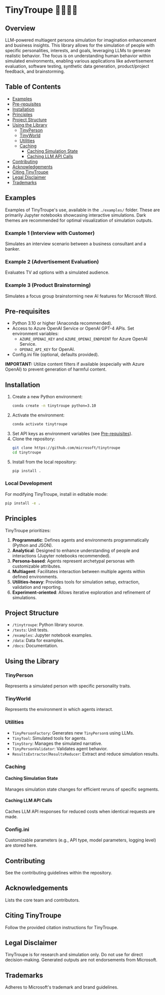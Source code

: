 # TinyTroupe 🤠🤓🥸🧐

## Overview

LLM-powered multiagent persona simulation for imagination enhancement and business insights.  This library allows for the simulation of people with specific personalities, interests, and goals, leveraging LLMs to generate realistic behavior.  The focus is on understanding human behavior within simulated environments, enabling various applications like advertisement evaluation, software testing, synthetic data generation, product/project feedback, and brainstorming.

## Table of Contents

- [Examples](#examples)
- [Pre-requisites](#pre-requisites)
- [Installation](#installation)
- [Principles](#principles)
- [Project Structure](#project-structure)
- [Using the Library](#using-the-library)
    - [TinyPerson](#tinyperson)
    - [TinyWorld](#tinyworld)
    - [Utilities](#utilities)
    - [Caching](#caching)
        - [Caching Simulation State](#caching-simulation-state)
        - [Caching LLM API Calls](#caching-llm-api-calls)
- [Contributing](#contributing)
- [Acknowledgements](#acknowledgements)
- [Citing TinyTroupe](#how-to-cite-tinytroupe)
- [Legal Disclaimer](#legal-disclaimer)
- [Trademarks](#trademarks)


## Examples

Examples of TinyTroupe's use, available in the `./examples/` folder.  These are primarily Jupyter notebooks showcasing interactive simulations.  Dark themes are recommended for optimal visualization of simulation outputs.

### Example 1 (Interview with Customer)

Simulates an interview scenario between a business consultant and a banker.

### Example 2 (Advertisement Evaluation)

Evaluates TV ad options with a simulated audience.

### Example 3 (Product Brainstorming)

Simulates a focus group brainstorming new AI features for Microsoft Word.


## Pre-requisites

- Python 3.10 or higher (Anaconda recommended).
- Access to Azure OpenAI Service or OpenAI GPT-4 APIs.  Set environment variables:
    - `AZURE_OPENAI_KEY` and `AZURE_OPENAI_ENDPOINT` for Azure OpenAI Service.
    - `OPENAI_API_KEY` for OpenAI.
- Config.ini file (optional, defaults provided).

**IMPORTANT:**  Utilize content filters if available (especially with Azure OpenAI) to prevent generation of harmful content.


## Installation

1. Create a new Python environment:
   ```bash
   conda create -n tinytroupe python=3.10
   ```
2. Activate the environment:
   ```bash
   conda activate tinytroupe
   ```
3. Set API keys as environment variables (see [Pre-requisites](#pre-requisites)).
4. Clone the repository:
   ```bash
   git clone https://github.com/microsoft/tinytroupe
   cd tinytroupe
   ```
5. Install from the local repository:
   ```bash
   pip install .
   ```

### Local Development

For modifying TinyTroupe, install in editable mode:
```bash
pip install -e .
```


## Principles

TinyTroupe prioritizes:

1. **Programmatic**: Defines agents and environments programmatically (Python and JSON).
2. **Analytical**: Designed to enhance understanding of people and interactions (Jupyter notebooks recommended).
3. **Persona-based**: Agents represent archetypal personas with customizable attributes.
4. **Multiagent**: Facilitates interaction between multiple agents within defined environments.
5. **Utilities-heavy**: Provides tools for simulation setup, extraction, validation and reporting.
6. **Experiment-oriented**: Allows iterative exploration and refinement of simulations.


## Project Structure

- `/tinytroupe`: Python library source.
- `/tests`: Unit tests.
- `/examples`: Jupyter notebook examples.
- `/data`: Data for examples.
- `/docs`: Documentation.


## Using the Library

### TinyPerson

Represents a simulated person with specific personality traits.

### TinyWorld

Represents the environment in which agents interact.

### Utilities

- `TinyPersonFactory`: Generates new `TinyPerson`s using LLMs.
- `TinyTool`: Simulated tools for agents.
- `TinyStory`: Manages the simulated narrative.
- `TinyPersonValidator`: Validates agent behavior.
- `ResultsExtractor`/`ResultsReducer`: Extract and reduce simulation results.


### Caching

#### Caching Simulation State

Manages simulation state changes for efficient reruns of specific segments.

#### Caching LLM API Calls

Caches LLM API responses for reduced costs when identical requests are made.


### Config.ini

Customizable parameters (e.g., API type, model parameters, logging level) are stored here.


## Contributing

See the contributing guidelines within the repository.


## Acknowledgements

Lists the core team and contributors.


## Citing TinyTroupe

Follow the provided citation instructions for TinyTroupe.


## Legal Disclaimer

TinyTroupe is for research and simulation only.  Do not use for direct decision-making.  Generated outputs are not endorsements from Microsoft.


## Trademarks

Adheres to Microsoft's trademark and brand guidelines.